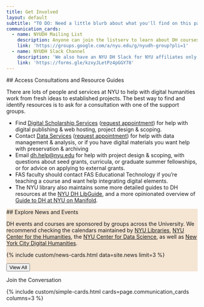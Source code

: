 ```yaml
---
title: Get Involved
layout: default
subtitle: "TO DO: Need a little blurb about what you'll find on this page."
communication_cards:
  - name: NYUDH Mailing List
    description: Anyone can join the listserv to learn about DH courses, events, and student employment opportunities at NYU.
    link: 'https://groups.google.com/a/nyu.edu/g/nyudh-group?pli=1'
  - name: NYUDH Slack Channel
    description: 'We also have an NYU DH Slack for NYU affiliates only. To join, request an invite via Google Form.'
    link: 'https://forms.gle/kzxyJLetPz4pGGY78'
---
```

<div class="content" markdown="1">
## Access Consultations and Resource Guides

There are lots of people and services at NYU to help with digital humanities work from fresh ideas to established projects. The best way to find and identify resources is to ask for a consultation with one of the support groups.

- Find [Digital Scholarship Services](https://library.nyu.edu/departments/digital-scholarship-services/) ([request appointment](https://nyu.qualtrics.com/jfe/form/SV_2srvrbNYpL05GW9)) for help with digital publishing & web hosting, project design & scoping.
- Contact [Data Services](https://guides.nyu.edu/dataservices) ([request appointment](https://guides.nyu.edu/appointment)) for help with data management & analysis, or if you have digital materials you want help with preservation & archiving
- Email [dh.help@nyu.edu](mailto:dh.help@nyu.edu) for help with project design & scoping, with questions about seed grants, curricula, or graduate summer fellowships, or for advice on applying to external grants.
- FAS faculty should contact FAS Educational Technology if you’re teaching a course and want help integrating digital elements.
- The NYU library also maintains some more detailed guides to DH resources at the [NYU DH LibGuide](https://guides.nyu.edu/digital-humanities), and a more opinionated overview of [Guide to DH at NYU on Manifold](https://nyu.manifoldapp.org/projects/nyu-dh).
</div>

<section class="section full-width mb-6" style="background-color:#f5e5d3;">
<div class="container">

<div class="content" markdown="1">
## Explore News and Events

DH events and courses are sponsored by groups across the University. We recommend checking the calendars maintained by [NYU Libraries](https://nyu.libcal.com/calendar/?cid=1564&t=d&d=0000-00-00&cal=1564&inc=0), [NYU Center for the Humanities](https://nyuhumanities.org/events/), the [NYU Center for Data Science](https://cds.nyu.edu/cds-events/), as well as [New York City Digital Humanities](https://nycdh.org/calendar/).
</div>

{% include custom/news-cards.html data=site.news limit=3 %}
<p><a href="{{ '/news' | absolute_url }}"><button class="button is-medium is-info">View All</button></a></p>
</div>
</section>

<div class="container">
  <p class="is-size-3 pb-6">Join the Conversation</p>
  {% include custom/simple-cards.html cards=page.communication_cards columns=3 %}
</div>
